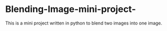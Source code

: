 # Blending-Image-mini-project-
This is a  mini project written in python to blend two images into one image.
